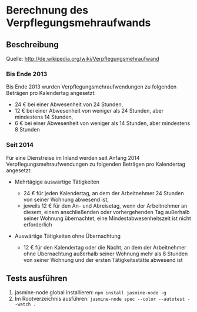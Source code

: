 # Berechnung des Verpflegungsmehraufwands

## Beschreibung

Quelle: http://de.wikipedia.org/wiki/Verpflegungsmehraufwand

### Bis Ende 2013
Bis Ende 2013 wurden Verpflegungsmehraufwendungen zu folgenden Beträgen pro Kalendertag angesetzt:

- 24 € bei einer Abwesenheit von 24 Stunden,
- 12 € bei einer Abwesenheit von weniger als 24 Stunden, aber mindestens 14 Stunden,
- 6 € bei einer Abwesenheit von weniger als 14 Stunden, aber mindestens 8 Stunden

### Seit 2014
Für eine Dienstreise im Inland werden seit Anfang 2014 Verpflegungsmehraufwendungen zu folgenden Beträgen pro Kalendertag angesetzt:

- Mehrtägige auswärtige Tätigkeiten
    - 24 € für jeden Kalendertag, an dem der Arbeitnehmer 24 Stunden von seiner Wohnung abwesend ist,
    - jeweils 12 € für den An- und Abreisetag, wenn der Arbeitnehmer an diesem, einem anschließenden oder vorhergehenden Tag außerhalb seiner Wohnung übernachtet, eine Mindestabwesenheitszeit ist nicht erforderlich

- Auswärtige Tätigkeiten ohne Übernachtung
    - 12 € für den Kalendertag oder die Nacht, an dem der Arbeitnehmer ohne Übernachtung außerhalb seiner Wohnung mehr als 8 Stunden von seiner Wohnung und der ersten Tätigkeitsstätte abwesend ist


## Tests ausführen
1. jasmine-node global installieren: `npm install jasmine-node -g`
2. Im Rootverzeichnis ausführen: `jasmine-node spec --color --autotest --watch .`
